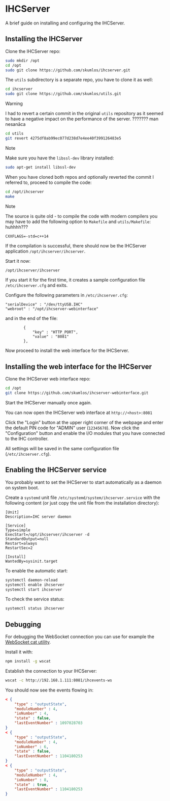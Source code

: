 # IHCServer

A brief guide on installing and configuring the IHCServer.

## Installing the IHCServer

Clone the IHCServer repo:

```bash
sudo mkdir /opt
cd /opt
sudo git clone https://github.com/skumlos/ihcserver.git
```

The `utils` subdirectory is a separate repo, you have to clone it as well:

```bash
cd ihcserver
sudo git clone https://github.com/skumlos/utils.git
```

> [!WARNING]
> I had to revert a certain commit in the original `utils` repository as it
  seemed to have a negative impact on the performance of the server.
??????? man nesanāca 
```bash
cd utils
git revert 4275df8ab99ec077d238d7e4ee40f399126483e5
```

> [!NOTE]
> Make sure you have the `libssl-dev` library installed:
> ```bash
> sudo apt-get install libssl-dev
> ```

When you have cloned both repos and optionally reverted the commit I referred
to, proceed to compile the code:

```bash
cd /opt/ihcserver
make
```

> [!NOTE]
> The source is quite old - to compile the code with modern compilers you may
  have to add the following option to `Makefile` and `utils/Makefile`:
huhhhh???
> ```
> CXXFLAGS=-std=c++14
> ```

If the compilation is successful, there should now be the IHCServer
application `/opt/ihcserver/ihcserver`.

Start it now:

```bash
/opt/ihcserver/ihcserver
```

If you start it for the first time, it creates a sample configuration file
`/etc/ihcserver.cfg` and exits.

Configure the following parameters in `/etc/ihcserver.cfg`:

```output
"serialDevice" : "/dev/ttyUSB.IHC"
"webroot" : "/opt/ihcserver-webinterface"
```

and in the end of the file:

```output
		{
			"key" : "HTTP_PORT",
			"value" : "8081"
		},
```

Now proceed to install the web interface for the IHCServer.

## Installing the web interface for the IHCServer

Clone the IHCServer web interface repo:

```bash
cd /opt
git clone https://github.com/skumlos/ihcserver-webinterface.git
```

Start the IHCServer manually once again.

You can now open the IHCServer web interface at `http://<host>:8081`

Click the "Login" button at the upper right corner of the webpage and enter
the default PIN code for "ADMIN" user (`12345678`). Now click
the "Configuration" button and enable the I/O modules that you have connected
to the IHC controller.

All settings will be saved in the same configuration file (`/etc/ihcserver.cfg`).

## Enabling the IHCServer service

You probably want to set the IHCServer to start automatically as a daemon on
system boot.

Create a `systemd` unit file `/etc/systemd/system/ihcserver.service` with the
following content (or just copy the unit file from the installation directory):

```output
[Unit]
Description=IHC server daemon

[Service]
Type=simple
ExecStart=/opt/ihcserver/ihcserver -d
StandardOutput=null
Restart=always
RestartSec=2

[Install]
WantedBy=sysinit.target
```

To enable the automatic start:

```bash
systemctl daemon-reload
systemctl enable ihcserver
systemctl start ihcserver
```

To check the service status:

```bash
systemctl status ihcserver
```

## Debugging

For debugging the WebSocket connection you can use for example the
[WebSocket cat utility](https://www.npmjs.com/package/wscat).

Install it with:

```bash
npm install -g wscat
```

Establish the connection to your IHCServer:

```bash
wscat -c http://192.168.1.111:8081/ihcevents-ws
```

You should now see the events flowing in:

```json
< {
	"type" : "outputState",
	"moduleNumber" : 4,
	"ioNumber" : 4,
	"state" : false,
	"lastEventNumber" : 1097028703
}
< {
	"type" : "outputState",
	"moduleNumber" : 4,
	"ioNumber" : 6,
	"state" : false,
	"lastEventNumber" : 1104180253
}
< {
	"type" : "outputState",
	"moduleNumber" : 4,
	"ioNumber" : 8,
	"state" : true,
	"lastEventNumber" : 1104180253
}
```
